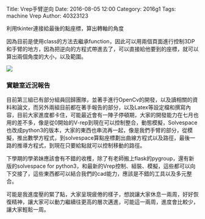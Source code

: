 Title: Vrep手臂逆向
Date: 2016-08-05 12:00
Category: 2016g1
Tags: machine Vrep
Author: 40323123

利用tkinter連接給最後的點座標，算出轉軸的角度

<!-- PELICAN_END_SUMMARY -->

因為目前是使用class的方法去繼承function，因此可以用兩個頁面進行控制3DP和手臂的地方，因為把逆向的方程式帶進去了，可以直接給他要到的座標，就可以算出兩個角度的大小，以及範圍。

<img src="http://i.imgur.com/fk51PNt.png">


<h3>實驗室近況報告</h3>

目前第三組已有部分組員回歸團隊，並著手進行OpenCv的開發，以及讀相關的資料和論文，而另外兩組目前都在著手報告的部分，以及Latex等設定檔和撰寫內容，目前大家進度都卡住，可能最近會有一陣子停頓期，大家的開發能力在七月也用的差不多，像是從0開始的V-rep到現在可以控制整合，動態模擬，Solvespace也改成python3的版本，大家的東西也串流再一起，像是我們手臂的部分，從模擬，推出數學方程式，到solvespace算點座標劃出曲線方程式以及路徑，最後一路的推導方程式，到現在只要給點就可以控制移動的路徑。

下學期的學弟妹應該會有不錯的收穫，除了有老師搬上flask的pygroup，還有新版的solvespace for python3，和最新的Vrep控制、組裝、模擬，這些都可以向下交接了，這些東西都可以結合我們的cad能力，應該是不錯的工具以及多元整合。

可能是我進度壓的緊了點，大家呈現疲倦的樣子，想說讓大家休息一兩周，好好恢復精神，讓大家可以動力繼續往更高的層次邁進，可能這一兩周，進度會比較少，讓大家輕鬆一周。

